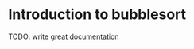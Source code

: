 # Introduction to bubblesort

TODO: write [great documentation](http://jacobian.org/writing/great-documentation/what-to-write/)
